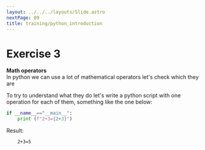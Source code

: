```yaml
---
layout: ../../../layouts/Slide.astro
nextPage: 09
title: training/python_introduction
---
```




# Exercise 3

**Math operators**  
In python we can use a lot of mathematical operators let's check which they are <twemoji-right-arrow />

To try to understand what they do let's write a python script with one operation for each of them, something like the one below:

```python
if __name__=="__main__":
    print (f"2+3={2+3}")
```
Result:
```bash
    2+3=5
```